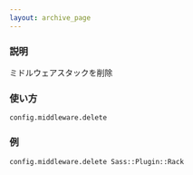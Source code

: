 ```yaml
---
layout: archive_page
---
```

### 説明
ミドルウェアスタックを削除

### 使い方
    config.middleware.delete

### 例
    config.middleware.delete Sass::Plugin::Rack